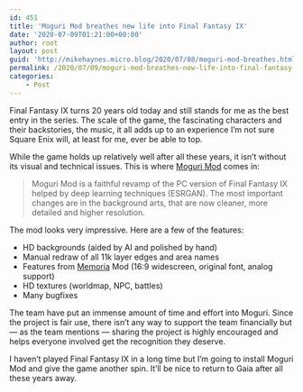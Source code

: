 ```yaml
---
id: 451
title: 'Moguri Mod breathes new life into Final Fantasy IX'
date: '2020-07-09T01:21:00+00:00'
author: root
layout: post
guid: 'http://mikehaynes.micro.blog/2020/07/08/moguri-mod-breathes.html'
permalink: /2020/07/09/moguri-mod-breathes-new-life-into-final-fantasy-ix/
categories:
    - Post
---
```


Final Fantasy IX turns 20 years old today and still stands for me as the best entry in the series. The scale of the game, the fascinating characters and their backstories, the music, it all adds up to an experience I’m not sure Square Enix will, at least for me, ever be able to top.

While the game holds up relatively well after all these years, it isn’t without its visual and technical issues. This is where [Moguri Mod](https://sites.google.com/view/moguri-mod/home) comes in:

> Moguri Mod is a faithful revamp of the PC version of Final Fantasy IX helped by deep learning techniques (ESRGAN). The most important changes are in the background arts, that are now cleaner, more detailed and higher resolution.

The mod looks very impressive. Here are a few of the features:

- HD backgrounds (aided by AI and polished by hand)
- Manual redraw of all 11k layer edges and area names
- Features from [Memoria](https://github.com/Albeoris/Memoria) Mod (16:9 widescreen, original font, analog support)
- HD textures (worldmap, NPC, battles)
- Many bugfixes

The team have put an immense amount of time and effort into Moguri. Since the project is fair use, there isn’t any way to support the team financially but — as the team mentions — sharing the project is highly encouraged and helps everyone involved get the recognition they deserve.

I haven’t played Final Fantasy IX in a long time but I’m going to install Moguri Mod and give the game another spin. It’ll be nice to return to Gaia after all these years away.